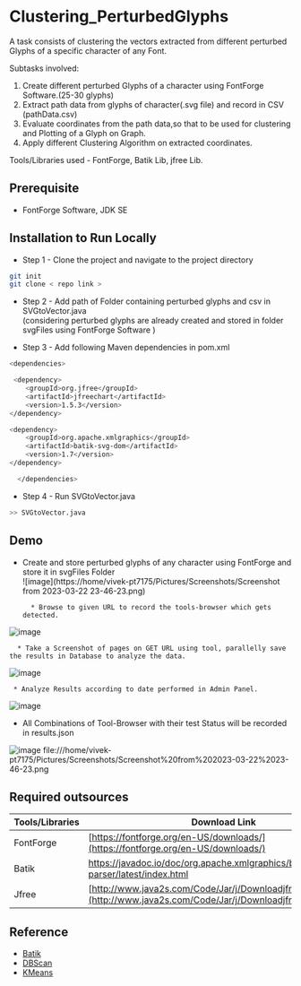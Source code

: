 # Clustering_PerturbedGlyphs

A task consists of clustering the vectors extracted from different perturbed Glyphs of a specific character of any Font.

Subtasks involved:
1. Create different perturbed Glyphs of a character using FontForge Software.(25-30 glyphs)
2. Extract path data from glyphs of character(.svg file) and record in CSV (pathData.csv)
3. Evaluate coordinates from the path data,so that to be used for clustering and Plotting of a Glyph on Graph.
4. Apply different Clustering Algorithm on extracted coordinates.


Tools/Libraries used - FontForge, Batik Lib, jfree Lib.

## Prerequisite 

- FontForge Software, JDK SE
 

## Installation to Run Locally

 -  Step 1 - Clone the project and navigate to the project directory
  
```bash
git init 
git clone < repo link >

```

  -  Step 2 - Add path of Folder containing perturbed glyphs and csv in SVGtoVector.java  </br>
(considering perturbed glyphs are already created and stored in folder svgFiles using FontForge Software )

  -  Step 3 - Add following Maven dependencies in pom.xml
```bash
<dependencies>

 <dependency>
    <groupId>org.jfree</groupId>
    <artifactId>jfreechart</artifactId>
    <version>1.5.3</version>
</dependency>

<dependency>
    <groupId>org.apache.xmlgraphics</groupId>
    <artifactId>batik-svg-dom</artifactId>
    <version>1.7</version>
</dependency>

  </dependencies>

```
  -  Step 4 - Run SVGtoVector.java
```bash
>> SVGtoVector.java
```



## Demo

- Create and store perturbed glyphs of any character using FontForge and store it in svgFiles Folder </br>
![image](https://home/vivek-pt7175/Pictures/Screenshots/Screenshot from 2023-03-22 23-46-23.png)

        * Browse to given URL to record the tools-browser which gets detected.
        
![image](https://user-images.githubusercontent.com/74758376/170940621-4bc505c5-cf1c-4bf2-99ee-a3814f4abb67.png)

      * Take a Screenshot of pages on GET URL using tool, parallelly save the results in Database to analyze the data. 

![image](https://user-images.githubusercontent.com/74758376/170940348-101414d9-555f-4a76-be98-61daf28ef342.png)

     * Analyze Results according to date performed in Admin Panel.
![image](https://user-images.githubusercontent.com/74758376/170940792-655e3c53-6bc7-4854-935e-fba8a5fc063f.png)


- All Combinations of Tool-Browser with their test Status will be recorded in results.json

![image](https://user-images.githubusercontent.com/74758376/170771018-da3193f9-9623-47a5-a2d1-848b0d1b853c.png)
file:///home/vivek-pt7175/Pictures/Screenshots/Screenshot%20from%202023-03-22%2023-46-23.png



## Required outsources

| Tools/Libraries             | Download Link                                                                |
| ----------------- | ------------------------------------------------------------------ |
| FontForge| [https://fontforge.org/en-US/downloads/](https://fontforge.org/en-US/downloads/)|
| Batik |https://javadoc.io/doc/org.apache.xmlgraphics/batik-parser/latest/index.html|
| Jfree |[http://www.java2s.com/Code/Jar/j/Downloadjfreechartjar.html](http://www.java2s.com/Code/Jar/j/Downloadjfreechartjar.html)| |



## Reference 

- [Batik](https://xmlgraphics.apache.org/batik/)
- [DBScan](https://www.geeksforgeeks.org/dbscan-clustering-in-ml-density-based-clustering/)
- [KMeans](https://www.javatpoint.com/k-means-clustering-algorithm-in-machine-learning)




